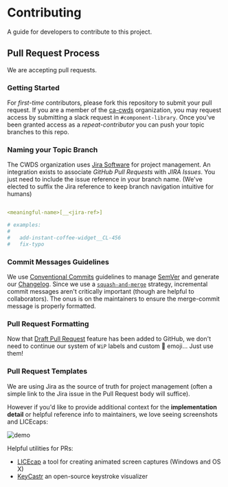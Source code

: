 # Contributing

A guide for developers to contribute to this project.

## Pull Request Process

We are accepting pull requests.

### Getting Started

For _first-time_ contributors, please fork this repository to submit your pull request. If you are a member of the [ca-cwds](https://github.com/ca-cwds) organization, you may request access by submitting a slack request in `#component-library`. Once you've been granted access as a _repeat-contributor_ you can push your topic branches to this repo. 

### Naming your Topic Branch

The CWDS organization uses [Jira Software](https://osi-cwds.atlassian.net) for project management. An integration exists to associate _GitHub Pull Requests_ with _JIRA Issues_. You just need to include the issue reference in your branch name. (We've elected to suffix the Jira reference to keep branch navigation intuitive for humans)

```yml

<meaningful-name>[__<jira-ref>]

# examples:
#
#   add-instant-coffee-widget__CL-456
#   fix-typo
```

### Commit Messages Guidelines

We use [Conventional Commits](https://www.conventionalcommits.org) guidelines to manage [SemVer](https://semver.org/) and generate our [Changelog](https://github.com/ca-cwds/design-system/blob/master/CHANGELOG.md). Since we use a [`squash-and-merge`](https://help.github.com/en/articles/about-pull-request-merges#squash-and-merge-your-pull-request-commits) strategy, incremental commit messages aren't critically important (though are helpful to collaborators). The onus is on the maintainers to ensure the merge-commit message is properly formatted.

### Pull Request Formatting

Now that [Draft Pull Request](https://github.blog/2019-02-14-introducing-draft-pull-requests/) feature has been added to GitHub, we don't need to continue our system of `WiP` labels and custom 🚧 emoji... Just use them!

### Pull Request Templates

We are using Jira as the source of truth for project management (often a simple link to the Jira issue in the Pull Request body will suffice).

However if you'd like to provide additional context for the **implementation detail** or helpful reference info to maintainers, we love seeing screenshots and LICEcaps:

![demo](https://user-images.githubusercontent.com/30477263/53765737-ba60f680-3e85-11e9-9e14-58f1f2ff00a7.gif)

Helpful utilities for PRs: 

- [LICEcap](LICEcap) a tool for creating animated screen captures (Windows and OS X)
- [KeyCastr](https://github.com/keycastr/keycastr) an open-source keystroke visualizer
